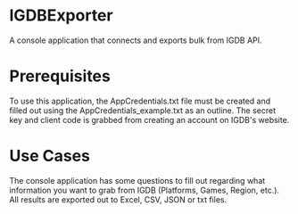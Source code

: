 # IGDBExporter
A console application that connects and exports bulk from IGDB API.

# Prerequisites
To use this application, the AppCredentials.txt file must be created and filled out using the AppCredentials_example.txt as an outline. The secret key and client code is grabbed from creating an account on IGDB's website.

# Use Cases
The console application has some questions to fill out regarding what information you want to grab from IGDB (Platforms, Games, Region, etc.). All results are exported out to Excel, CSV, JSON or txt files.